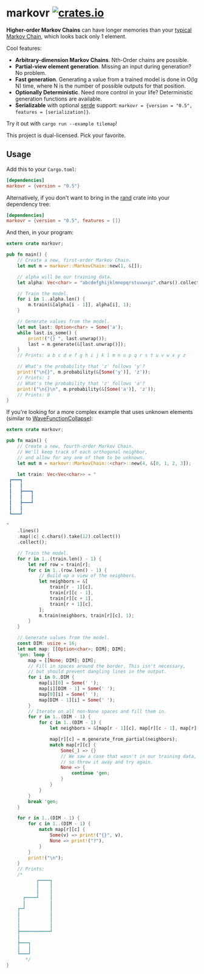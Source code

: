 # markovr [![crates.io](https://img.shields.io/crates/v/markovr.svg)](https://crates.io/crates/markovr)

**Higher-order Markov Chains** can have longer memories than your [typical Markov Chain](https://en.wikipedia.org/wiki/Markov_chain), which looks back only 1 element.

Cool features:

* **Arbitrary-dimension Markov Chains**. Nth-Order chains are possible.
* **Partial-view element generation**. Missing an input during generation? No problem.
* **Fast generation**. Generating a value from a trained model is done in O(lg N) time, where N is the number of possible outputs for that position.
* **Optionally Deterministic**. Need more control in your life? Deterministic generation functions are available.
* **Serializable** with optional [serde](https://serde.rs/) support: `markovr = {version = "0.5", features = [serialization]}`.

Try it out with `cargo run --example tilemap`!

This project is dual-licensed. Pick your favorite.

## Usage

Add this to your `Cargo.toml`:

```toml
[dependencies]
markovr = {version = "0.5"}
```

Alternatively, if you don't want to bring in the [rand](https://crates.io/crates/rand) crate into your dependency tree:

```toml
[dependencies]
markovr = {version = "0.5", features = []}
```

And then, in your program:

```rust
extern crate markovr;

pub fn main() {
    // Create a new, first-order Markov Chain.
    let mut m = markovr::MarkovChain::new(1, &[]);

    // alpha will be our training data.
    let alpha: Vec<char> = "abcdefghijklmnopqrstuvwxyz".chars().collect();

    // Train the model.
    for i in 1..alpha.len() {
        m.train(&[alpha[i - 1]], alpha[i], 1);
    }

    // Generate values from the model.
    let mut last: Option<char> = Some('a');
    while last.is_some() {
        print!("{} ", last.unwrap());
        last = m.generate(&[last.unwrap()]);
    }
    // Prints: a b c d e f g h i j k l m n o p q r s t u v w x y z

    // What's the probability that 'z' follows 'y'?
    print!("\n{}", m.probability(&[Some('y')], 'z'));
    // Prints: 1
    // What's the probability that 'z' follows 'a'?
    print!("\n{}\n", m.probability(&[Some('a')], 'z'));
    // Prints: 0
}
```

If you're looking for a more complex example that uses unknown elements (similar to [WaveFunctionCollapse](https://github.com/mxgmn/WaveFunctionCollapse)):

```rust
extern crate markovr;

pub fn main() {
    // Create a new, fourth-order Markov Chain.
    // We'll keep track of each orthogonal neighbor,
    // and allow for any one of them to be unknown.
    let mut m = markovr::MarkovChain::<char>::new(4, &[0, 1, 2, 3]);

    let train: Vec<Vec<char>> = "           
 ┏━━━┓     
 ┃   ┃     
 ┃   ┣━━━┓ 
 ┃   ┃   ┃ 
 ┃   ┣━━━┛ 
 ┃   ┃     
 ┗━━━┛     
           
"
    .lines()
    .map(|c| c.chars().take(12).collect())
    .collect();

    // Train the model.
    for r in 1..(train.len() - 1) {
        let ref row = train[r];
        for c in 1..(row.len() - 1) {
            // Build up a view of the neighbors.
            let neighbors = &[
                train[r - 1][c],
                train[r][c - 1],
                train[r][c + 1],
                train[r + 1][c],
            ];
            m.train(neighbors, train[r][c], 1);
        }
    }

    // Generate values from the model.
    const DIM: usize = 16;
    let mut map: [[Option<char>; DIM]; DIM];
    'gen: loop {
        map = [[None; DIM]; DIM];
        // Fill in spaces around the border. This isn't necessary,
        // but should prevent dangling lines in the output.
        for i in 0..DIM {
            map[i][0] = Some(' ');
            map[i][DIM - 1] = Some(' ');
            map[0][i] = Some(' ');
            map[DIM - 1][i] = Some(' ');
        }
        // Iterate on all non-None spaces and fill them in.
        for r in 1..(DIM - 1) {
            for c in 1..(DIM - 1) {
                let neighbors = &[map[r - 1][c], map[r][c - 1], map[r][c + 1], map[r + 1][c]];

                map[r][c] = m.generate_from_partial(neighbors);
                match map[r][c] {
                    Some(_) => {}
                    // We saw a case that wasn't in our training data,
                    // so throw it away and try again.
                    None => {
                        continue 'gen;
                    }
                }
            }
        }
        break 'gen;
    }

    for r in 1..(DIM - 1) {
        for c in 1..(DIM - 1) {
            match map[r][c] {
                Some(v) => print!("{}", v),
                None => print!("?"),
            }
        }
        print!("\n");
    }
    // Prints:
    /*
           ┏━━━━┓
           ┃    ┃
           ┃    ┃
      ┏━━━━┛    ┃
      ┃         ┃
    ┏━┛         ┃
    ┃           ┃
    ┃           ┃
    ┃           ┃
    ┣━━━━━━━━━━━┛
    ┃
    ┣━━━┓
    ┃   ┃
    ┗━━━┛
       */
}
```
